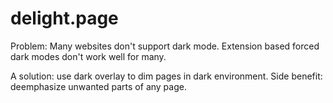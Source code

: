 # delight.page

Problem: Many websites don't support dark mode. Extension based forced dark modes don't work well for many.

A solution: use dark overlay to dim pages in dark environment. Side benefit: deemphasize unwanted parts of any page.
